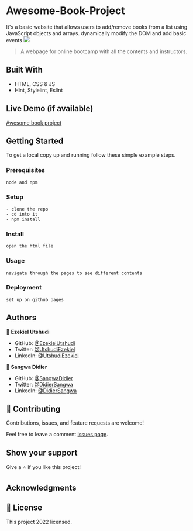 # Awesome-Book-Project
It's a basic website that allows users to add/remove books from a list using JavaScript objects and arrays. dynamically modify the DOM and add basic events
![](img/demo.png)

> A webpage for online bootcamp with all the contents and instructors.

## Built With

- HTML, CSS & JS
- Hint, Stylelint, Eslint

## Live Demo (if available)

[Awesome book project]()

## Getting Started

To get a local copy up and running follow these simple example steps.

### Prerequisites

```
node and npm
```

### Setup

```
- clone the repo
- cd into it
- npm install
```

### Install

```
open the html file
```

### Usage

```
navigate through the pages to see different contents
```

### Deployment

```
set up on github pages
```

## Authors

👤 **Ezekiel Utshudi**

- GitHub: [@EzekielUtshudi](https://github.com/EzekielUtshudi)
- Twitter: [@UtshudiEzekiel](https://twitter.com/UtshudiEzekiel)
- LinkedIn: [@UtshudiEzekiel](https://www.linkedin.com/in/ezekiel-utshudi-195782162/)

👤 **Sangwa Didier**

- GitHub: [@SangwaDidier](https://github.com/sangwa7)
- Twitter: [@DidierSangwa](https://twitter.com/Didiersangwa)
- LinkedIn: [@DidierSangwa](https://www.linkedin.com/in/Sanwa-didier/)

## 🤝 Contributing

Contributions, issues, and feature requests are welcome!

Feel free to leave a comment [issues page](https://github.com/EzekielUtshudi/Awesome-Book-Project/issues/1).

## Show your support

Give a ⭐️ if you like this project!

## Acknowledgments


## 📝 License

This project 2022 licensed.
